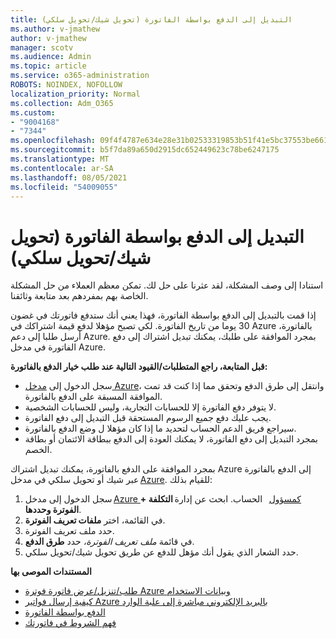 ```yaml
---
title: التبديل إلى الدفع بواسطة الفاتورة (تحويل شيك/تحويل سلكي)
ms.author: v-jmathew
author: v-jmathew
manager: scotv
ms.audience: Admin
ms.topic: article
ms.service: o365-administration
ROBOTS: NOINDEX, NOFOLLOW
localization_priority: Normal
ms.collection: Adm_O365
ms.custom:
- "9004168"
- "7344"
ms.openlocfilehash: 09f4f4787e634e28e31b02533319853b51f41e5bc37553be6615c2389063818c
ms.sourcegitcommit: b5f7da89a650d2915dc652449623c78be6247175
ms.translationtype: MT
ms.contentlocale: ar-SA
ms.lasthandoff: 08/05/2021
ms.locfileid: "54009055"
---
```

# <a name="switch-to-pay-by-invoice-checkwire-transfer"></a>التبديل إلى الدفع بواسطة الفاتورة (تحويل شيك/تحويل سلكي)

استنادا إلى وصف المشكلة، لقد عثرنا على حل لك. تمكن معظم العملاء من حل المشكلة الخاصة بهم بمفردهم بعد متابعة وثائقنا.

إذا قمت بالتبديل إلى الدفع بواسطة الفاتورة، فهذا يعني أنك ستدفع فاتورتك في غضون 30 يوما من تاريخ الفاتورة. لكي تصبح مؤهلا لدفع قيمة اشتراكك في Azure بالفاتورة، أرسل طلبا إلى دعم Azure. بمجرد الموافقة على طلبك، يمكنك تبديل اشتراك إلى دفع الفاتورة في مدخل Azure.

**قبل المتابعة، راجع المتطلبات/القيود التالية عند طلب خيار الدفع بالفاتورة:**

- سجل الدخول إلى [مدخل Azure](https://portal.azure.com/)، وانتقل إلى طرق الدفع وتحقق مما إذا كنت قد تمت الموافقة المسبقة على الدفع بالفاتورة.
- لا يتوفر دفع الفاتورة إلا للحسابات التجارية، وليس للحسابات الشخصية.
- يجب عليك دفع جميع الرسوم المستحقة قبل التبديل إلى دفع الفاتورة.
- سيراجع فريق الدعم الحساب لتحديد ما إذا كان مؤهلا ل وضع الدفع بالفاتورة.
- بمجرد التبديل إلى دفع الفاتورة، لا يمكنك العودة إلى الدفع ببطاقة الائتمان أو بطاقة الخصم.

بمجرد الموافقة على الدفع بالفاتورة، يمكنك تبديل اشتراك Azure إلى الدفع بالفاتورة عبر شيك أو تحويل سلكي في مدخل [Azure](https://portal.azure.com/).
للقيام بذلك:

1. سجل الدخول إلى مدخل [Azure كمسؤول](https://portal.azure.com/)   الحساب. ابحث عن إدارة **التكلفة + الفوترة وحددها**.
2. في القائمة، اختر **ملفات تعريف الفوترة**.
3. حدد ملف تعريف الفوترة.
4. في قائمة *ملف تعريف الفوترة،* حدد **طرق الدفع**.
5. حدد الشعار الذي يقول أنك مؤهل للدفع عن طريق تحويل شيك/تحويل سلكي.

**المستندات الموصى بها**

- [طلب/تنزيل/عرض فاتورة فوترة Azure وبيانات الاستخدام](https://docs.microsoft.com/azure/billing/billing-download-azure-invoice-daily-usage-date)
- [كيفية إرسال فواتير Azure بالبريد الإلكتروني مباشرة إلى علبة الوارد](https://docs.microsoft.com/azure/billing/billing-download-azure-invoice-daily-usage-date)
- [الدفع بواسطة الفاتورة](https://docs.microsoft.com/azure/billing/billing-how-to-pay-by-invoice)
- [فهم الشروط في فاتورتك](https://docs.microsoft.com/azure/billing/billing-understand-your-invoice)
